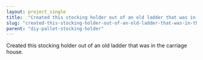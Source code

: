 ```yaml
---
layout: project_single
title:  "Created this stocking holder out of an old ladder that was in the carriage house."
slug: "created-this-stocking-holder-out-of-an-old-ladder-that-was-in-the-carriage-house"
parent: "diy-pallet-stocking-holder"
---
```

Created this stocking holder out of an old ladder that was in the carriage house.